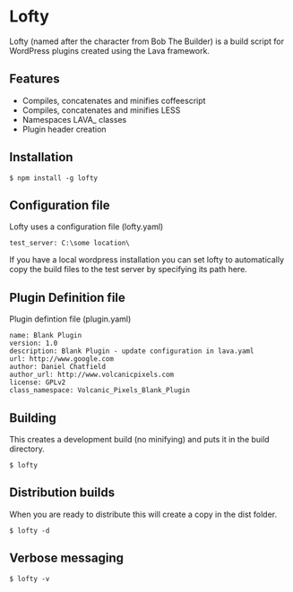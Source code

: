 # Lofty

Lofty (named after the character from Bob The Builder) is a build script for WordPress plugins created using the Lava framework.

## Features
- Compiles, concatenates and minifies coffeescript
- Compiles, concatenates and minifies LESS
- Namespaces LAVA_ classes
- Plugin header creation

## Installation
    $ npm install -g lofty

## Configuration file
Lofty uses a configuration file (lofty.yaml)

    test_server: C:\some location\


If you have a local wordpress installation you can set lofty to automatically copy the build files to the test server by specifying its path here.

## Plugin Definition file
Plugin defintion file (plugin.yaml)
    
    name: Blank Plugin
    version: 1.0
    description: Blank Plugin - update configuration in lava.yaml
    url: http://www.google.com
    author: Daniel Chatfield
    author_url: http://www.volcanicpixels.com
    license: GPLv2
    class_namespace: Volcanic_Pixels_Blank_Plugin    

## Building
This creates a development build (no minifying) and puts it in the build directory.

    $ lofty

## Distribution builds
When you are ready to distribute this will create a copy in the dist folder.

    $ lofty -d

## Verbose messaging
    $ lofty -v